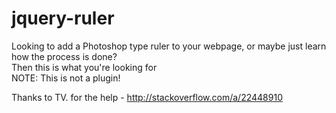 jquery-ruler
============

Looking to add a Photoshop type ruler to your webpage, or maybe just learn how the process is done?  
Then this is what you're looking for  
NOTE: This is not a plugin!  

Thanks to TV. for the help - http://stackoverflow.com/a/22448910 

